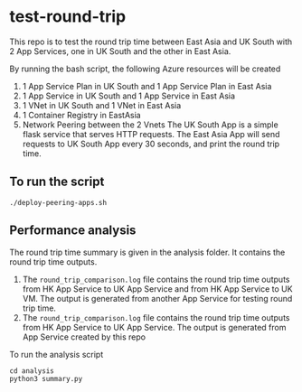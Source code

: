 # test-round-trip
This repo is to test the round trip time between East Asia and UK South with 2 App Services, one in UK South and the other in East Asia.

By running the bash script, the following Azure resources will be created
1. 1 App Service Plan in UK South and 1 App Service Plan in East Asia
2. 1 App Service in UK South and 1 App Service in East Asia
3. 1 VNet in UK South and 1 VNet in East Asia
4. 1 Container Registry in EastAsia
5. Network Peering between the 2 Vnets
The UK South App is a simple flask service that serves HTTP requests.
The East Asia App will send requests to UK South App every 30 seconds, and print the round trip time.

## To run the script
`./deploy-peering-apps.sh`

## Performance analysis
The round trip time summary is given in the analysis folder. It contains the round trip time outputs.
1. The `round_trip_comparison.log` file contains the round trip time outputs from HK App Service to UK App Service and from HK App Service to UK VM. The output is generated from another App Service for testing round trip time.
2. The `round_trip_comparison.log` file contains the round trip time outputs from HK App Service to UK App Service. The output is generated from App Service created by this repo

To run the analysis script
```
cd analysis
python3 summary.py
```